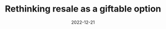 ---
title: Rethinking resale as a giftable option
date: "2022-12-21"
template: "news"
draft: false
slug: "rethinking-resale-as-a-giftable-option"
category: "News"
tags:
  - "News"
links:
  - title: Read on Digital Commerce 360
    link: https://www.digitalcommerce360.com/2022/12/21/rethinking-resale-as-a-giftable-option/
description: "Shoppers are reluctant to give secondhand products for the holidays. That's changing as shoppers increasingly embrace resale as gifts."
---